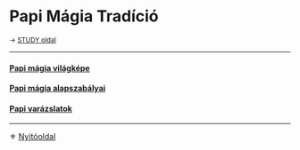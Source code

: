 # Papi Mágia Tradíció

<sub>→ [STUDY oldal](https://github.com/kaktusztea/szilankrpg/wiki/STUDY.magiatradicio.papimagia) </sub>

---
#### [Papi mágia világképe](111_papi.magia.vilagkep.md)

#### [Papi mágia alapszabályai](112_papi.magia.alapszabalyok.md)

#### [Papi varázslatok](113_papi.varazslatok.md)

---

⚜️ [Nyitóoldal](start.md#10-papi-m%C3%A1gia)
